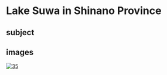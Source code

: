 # Lake Suwa in Shinano Province

## subject

## images

[![35](https://upload.wikimedia.org/wikipedia/commons/thumb/2/2b/Lake_Suwa_in_the_Shinano_province.jpg/290px-Lake_Suwa_in_the_Shinano_province.jpg)](https://en.wikipedia.org/wiki/File:Lake_Suwa_in_the_Shinano_province.jpg)

